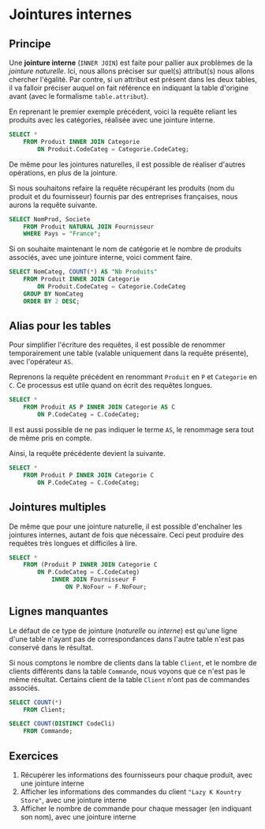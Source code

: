 # Jointures internes

## Principe

Une **jointure interne** (`INNER JOIN`) est faite pour pallier aux problèmes de la *jointure naturelle*. Ici, nous allons préciser sur quel(s) attribut(s) nous allons chercher l'égalité. Par contre, si un attribut est présent dans les deux tables, il va falloir préciser auquel on fait référence en indiquant la table d'origine avant (avec le formalisme `table.attribut`).

En reprenant le premier exemple précédent, voici la requête reliant les produits avec les catégories, réalisée avec une jointure interne.

```sql
SELECT *
	FROM Produit INNER JOIN Categorie
		ON Produit.CodeCateg = Categorie.CodeCateg;
```

De même pour les jointures naturelles, il est possible de réaliser d'autres opérations, en plus de la jointure. 

Si nous souhaitons refaire la requête récupérant les produits (nom du produit et du fournisseur) fournis par des entreprises françaises, nous aurons la requête suivante.

```sql
SELECT NomProd, Societe
	FROM Produit NATURAL JOIN Fournisseur
	WHERE Pays = "France";
```

Si on souhaite maintenant le nom de catégorie et le nombre de produits associés, avec une jointure interne, voici comment faire.

```sql
SELECT NomCateg, COUNT(*) AS "Nb Produits"
	FROM Produit INNER JOIN Categorie
		ON Produit.CodeCateg = Categorie.CodeCateg
	GROUP BY NomCateg
	ORDER BY 2 DESC;
```


## Alias pour les tables

Pour simplifier l'écriture des requêtes, il est possible de renommer temporairement une table (valable uniquement dans la requête présente), avec l'opérateur `AS`.

Reprenons la requête précédent en renommant `Produit` en `P` et `Categorie` en `C`. Ce processus est utile quand on écrit des requêtes longues.

```sql
SELECT *
	FROM Produit AS P INNER JOIN Categorie AS C
		ON P.CodeCateg = C.CodeCateg;
```

Il est aussi possible de ne pas indiquer le terme `AS`, le renommage sera tout de même pris en compte.

Ainsi, la requête précédente devient la suivante.

```sql
SELECT *
	FROM Produit P INNER JOIN Categorie C
		ON P.CodeCateg = C.CodeCateg;
```


## Jointures multiples

De même que pour une jointure naturelle, il est possible d'enchaîner les jointures internes, autant de fois que nécessaire. Ceci peut produire des requêtes très longues et difficiles à lire.

```sql
SELECT *
    FROM (Produit P INNER JOIN Categorie C
        ON P.CodeCateg = C.CodeCateg)
            INNER JOIN Fournisseur F
                ON P.NoFour = F.NoFour;
```

## Lignes manquantes

Le défaut de ce type de jointure (*naturelle* ou *interne*) est qu'une ligne d'une table n'ayant pas de correspondances dans l'autre table n'est pas conservé dans le résultat.

Si nous comptons le nombre de clients dans la table `Client`, et le nombre de clients différents dans la table `Commande`, nous voyons que ce n'est pas le même résultat. Certains client de la table `Client` n'ont pas de commandes associés.

```sql
SELECT COUNT(*)
	FROM Client;
```

```sql
SELECT COUNT(DISTINCT CodeCli)
	FROM Commande;
```


## Exercices

1. Récupérer les informations des fournisseurs pour chaque produit, avec une jointure interne
2. Afficher les informations des commandes du client `"Lazy K Kountry Store"`, avec une jointure interne
3. Afficher le nombre de commande pour chaque messager (en indiquant son nom), avec une jointure interne
